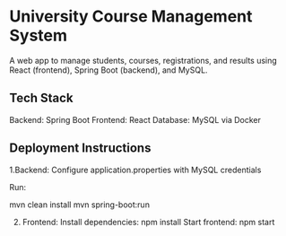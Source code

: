 # University Course Management System 

A web app to manage students, courses, registrations, and results using React (frontend), Spring Boot (backend), and MySQL.

## Tech Stack

Backend: Spring Boot
Frontend: React
Database: MySQL via Docker

## Deployment Instructions

1.Backend:
Configure application.properties with MySQL credentials

Run:

mvn clean install
mvn spring-boot:run

2. Frontend:
Install dependencies: npm install
Start frontend: npm start
